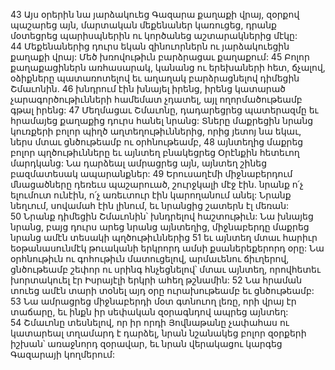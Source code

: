43 Այս օրերին նա յարձակուեց Գազարա քաղաքի վրայ, զօրքով պաշարեց այն, մարտական մեքենաներ կառուցեց, դրանք մօտեցրեց պարիսպներին ու կործանեց աշտարակներից մէկը: 44 Մեքենաներից դուրս եկան զինուորներն ու յարձակուեցին քաղաքի վրայ: Մեծ խռովութիւն բարձրացաւ քաղաքում: 45 Բոլոր քաղաքացիներն առհասարակ, կանանց ու երեխաների հետ, ճչալով, օձիքները պատառոտելով եւ աղաղակ բարձրացնելով դիմեցին Շմաւոնին. 46 խնդրում էին խնայել իրենց, իրենց կատարած չարագործութիւնների համեմատ չդատել, այլ ողորմածութեամբ գթալ իրենց: 47 Մեղմացաւ Շմաւոնը, դադարեցրեց պատերազմը եւ հրամայեց քաղաքից դուրս հանել նրանց: Տները մաքրեցին նրանց կուռքերի բոլոր պիղծ աղտեղութիւններից, որից յետոյ նա եկաւ, ներս մտաւ ցնծութեամբ ու օրհնութեամբ, 48 այնտեղից մաքրեց բոլոր պղծութիւնները եւ այնտեղ բնակեցրեց Օրէնքին հետեւող մարդկանց: Նա դարձեալ ամրացրեց այն, այնտեղ շինեց բազմատեսակ ապարանքներ:
49 Երուսաղէմի միջնաբերդում մնացածները դեռեւս պաշարուած, շուրջկալի մէջ էին. նրանք ո՛չ ելումուտ ունէին, ո՛չ առեւտուր էին կարողանում անել: Նրանք նեղւում, սովամահ էին լինում, եւ նրանցից շատերն էլ մեռան: 50 Նրանք դիմեցին Շմաւոնին՝ խնդրելով հաշտութիւն: Նա խնայեց նրանց, բայց դուրս արեց նրանց այնտեղից, միջնաբերդը մաքրեց նրանց ամէն տեսակի պղծութիւններից 51 եւ այնտեղ մտաւ հարիւր եօթանասունմէկ թուականի երկրորդ ամսի քսաներեքերորդ օրը: Նա օրհնութիւն ու գոհութիւն մատուցելով, արմաւենու ճիւղերով, ցնծութեամբ շեփոր ու սրինգ հնչեցնելով՝ մտաւ այնտեղ, որովհետեւ խորտակուել էր Իսրայէլի երկրի ահեղ թշնամին: 52 Նա հրաման տուեց ամէն տարի տօնել այդ օրը ուրախութեամբ եւ ցնծութեամբ: 53 Նա ամրացրեց միջնաբերդի մօտ գտնուող լեռը, որի վրայ էր տաճարը, եւ ինքն իր սեփական զօրագնդով ապրեց այնտեղ: 54 Շմաւոնը տեսնելով, որ իր որդի Յովնաթանը չափահաս ու կատարեալ տղամարդ է դարձել, նրան նշանակեց բոլոր զօրքերի իշխան՝ առաջնորդ զօրավար, եւ նրան վերակացու կարգեց Գազարայի կողմերում:
